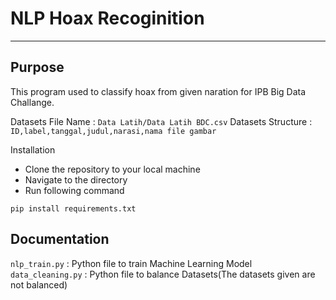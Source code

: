 # NLP Hoax Recoginition

---

## Purpose

This program used to classify hoax from given naration for IPB Big Data Challange.

Datasets File Name : `Data Latih/Data Latih BDC.csv`
Datasets Structure : `ID,label,tanggal,judul,narasi,nama file gambar`

Installation

- Clone the repository to your local machine
- Navigate to the directory
- Run following command

```shell
pip install requirements.txt
```

## Documentation

`nlp_train.py` : Python file to train Machine Learning Model
`data_cleaning.py` : Python file to balance Datasets(The datasets given are not balanced)